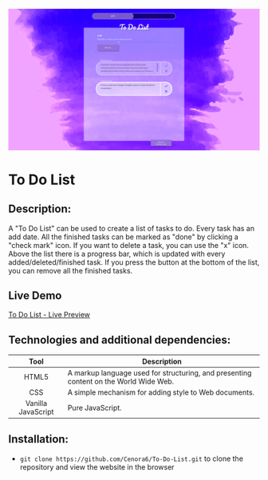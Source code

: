 ![](images/preview.png)

# To Do List

## Description:
A "To Do List" can be used to create a list of tasks to do. Every task has an add date. All the finished tasks can be marked as "done" by clicking a "check mark" icon. If you want to delete a task, you can use the "x" icon. Above the list there is a progress bar, which is updated with every added/deleted/finished task. If you press the button at the bottom of the list, you can remove all the finished tasks.

## Live Demo
[To Do List - Live Preview](https://cenora6.github.io/To-Do-List/)

## Technologies and additional dependencies:

| Tool | Description |
| :-------------:|--------------|
| HTML5 | A markup language used for structuring, and presenting content on the World Wide Web. |
| CSS | A simple mechanism for adding style to Web documents. |
| Vanilla JavaScript | Pure JavaScript. |

## Installation:
-  ```git clone https://github.com/Cenora6/To-Do-List.git``` to clone the repository and view the website in the browser
